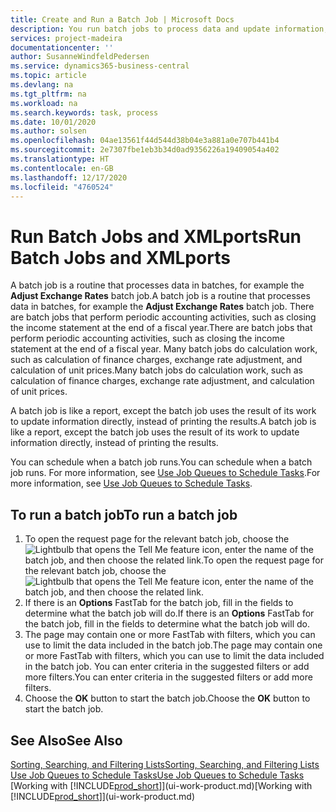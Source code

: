 ```yaml
---
title: Create and Run a Batch Job | Microsoft Docs
description: You run batch jobs to process data and update information, for example, to do periodic accounting activities, or to do calculations.
services: project-madeira
documentationcenter: ''
author: SusanneWindfeldPedersen
ms.service: dynamics365-business-central
ms.topic: article
ms.devlang: na
ms.tgt_pltfrm: na
ms.workload: na
ms.search.keywords: task, process
ms.date: 10/01/2020
ms.author: solsen
ms.openlocfilehash: 04ae13561f44d544d38b04e3a881a0e707b441b4
ms.sourcegitcommit: 2e7307fbe1eb3b34d0ad9356226a19409054a402
ms.translationtype: HT
ms.contentlocale: en-GB
ms.lasthandoff: 12/17/2020
ms.locfileid: "4760524"
---
```

# <a name="run-batch-jobs-and-xmlports"></a><span data-ttu-id="51138-103">Run Batch Jobs and XMLports</span><span class="sxs-lookup"><span data-stu-id="51138-103">Run Batch Jobs and XMLports</span></span>
<span data-ttu-id="51138-104">A batch job is a routine that processes data in batches, for example the **Adjust Exchange Rates** batch job.</span><span class="sxs-lookup"><span data-stu-id="51138-104">A batch job is a routine that processes data in batches, for example the **Adjust Exchange Rates** batch job.</span></span> <span data-ttu-id="51138-105">There are batch jobs that perform periodic accounting activities, such as closing the income statement at the end of a fiscal year.</span><span class="sxs-lookup"><span data-stu-id="51138-105">There are batch jobs that perform periodic accounting activities, such as closing the income statement at the end of a fiscal year.</span></span> <span data-ttu-id="51138-106">Many batch jobs do calculation work, such as calculation of finance charges, exchange rate adjustment, and calculation of unit prices.</span><span class="sxs-lookup"><span data-stu-id="51138-106">Many batch jobs do calculation work, such as calculation of finance charges, exchange rate adjustment, and calculation of unit prices.</span></span>

<span data-ttu-id="51138-107">A batch job is like a report, except the batch job uses the result of its work to update information directly, instead of printing the results.</span><span class="sxs-lookup"><span data-stu-id="51138-107">A batch job is like a report, except the batch job uses the result of its work to update information directly, instead of printing the results.</span></span>

<span data-ttu-id="51138-108">You can schedule when a batch job runs.</span><span class="sxs-lookup"><span data-stu-id="51138-108">You can schedule when a batch job runs.</span></span> <span data-ttu-id="51138-109">For more information, see [Use Job Queues to Schedule Tasks](admin-job-queues-schedule-tasks.md).</span><span class="sxs-lookup"><span data-stu-id="51138-109">For more information, see [Use Job Queues to Schedule Tasks](admin-job-queues-schedule-tasks.md).</span></span>

## <a name="to-run-a-batch-job"></a><span data-ttu-id="51138-110">To run a batch job</span><span class="sxs-lookup"><span data-stu-id="51138-110">To run a batch job</span></span>
1. <span data-ttu-id="51138-111">To open the request page for the relevant batch job, choose the ![Lightbulb that opens the Tell Me feature](media/ui-search/search_small.png "Tell me what you want to do") icon, enter the name of the batch job, and then choose the related link.</span><span class="sxs-lookup"><span data-stu-id="51138-111">To open the request page for the relevant batch job, choose the ![Lightbulb that opens the Tell Me feature](media/ui-search/search_small.png "Tell me what you want to do") icon, enter the name of the batch job, and then choose the related link.</span></span>
2. <span data-ttu-id="51138-112">If there is an **Options** FastTab for the batch job, fill in the fields to determine what the batch job will do.</span><span class="sxs-lookup"><span data-stu-id="51138-112">If there is an **Options** FastTab for the batch job, fill in the fields to determine what the batch job will do.</span></span>
3. <span data-ttu-id="51138-113">The page may contain one or more FastTab with filters, which you can use to limit the data included in the batch job.</span><span class="sxs-lookup"><span data-stu-id="51138-113">The page may contain one or more FastTab with filters, which you can use to limit the data included in the batch job.</span></span> <span data-ttu-id="51138-114">You can enter criteria in the suggested filters or add more filters.</span><span class="sxs-lookup"><span data-stu-id="51138-114">You can enter criteria in the suggested filters or add more filters.</span></span>
4. <span data-ttu-id="51138-115">Choose the **OK** button to start the batch job.</span><span class="sxs-lookup"><span data-stu-id="51138-115">Choose the **OK** button to start the batch job.</span></span>

## <a name="see-also"></a><span data-ttu-id="51138-116">See Also</span><span class="sxs-lookup"><span data-stu-id="51138-116">See Also</span></span>
[<span data-ttu-id="51138-117">Sorting, Searching, and Filtering Lists</span><span class="sxs-lookup"><span data-stu-id="51138-117">Sorting, Searching, and Filtering Lists</span></span>](ui-enter-criteria-filters.md)  
[<span data-ttu-id="51138-118">Use Job Queues to Schedule Tasks</span><span class="sxs-lookup"><span data-stu-id="51138-118">Use Job Queues to Schedule Tasks</span></span>](admin-job-queues-schedule-tasks.md)  
<span data-ttu-id="51138-119">[Working with [!INCLUDE[prod_short](includes/prod_short.md)]](ui-work-product.md)</span><span class="sxs-lookup"><span data-stu-id="51138-119">[Working with [!INCLUDE[prod_short](includes/prod_short.md)]](ui-work-product.md)</span></span>
